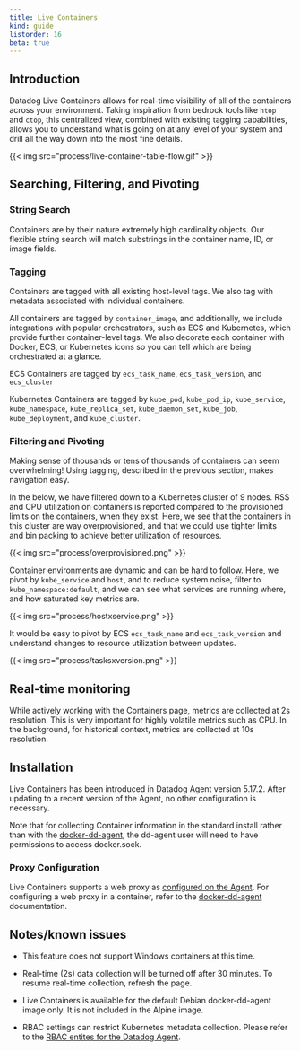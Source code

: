 ```yaml
---
title: Live Containers
kind: guide
listorder: 16
beta: true
---
```


## Introduction

Datadog Live Containers allows for real-time visibility of all of the containers across your environment.  Taking inspiration from bedrock tools like `htop` and `ctop`, this centralized view, combined with existing tagging capabilities, allows you to understand what is going on at any level of your system and drill all the way down into the most fine details.

{{< img src="process/live-container-table-flow.gif" >}} 

## Searching, Filtering, and Pivoting

### String Search

Containers are by their nature extremely high cardinality objects.  Our flexible string search will match substrings in the container name, ID, or image fields.

### Tagging

Containers are tagged with all existing host-level tags.  We also tag with metadata associated with individual containers. 

All containers are tagged by `container_image`, and additionally, we include integrations with popular orchestrators, such as ECS and Kubernetes, which provide further container-level tags.  We also decorate each container with Docker, ECS, or Kubernetes icons so you can tell which are being orchestrated at a glance.

ECS Containers are tagged by `ecs_task_name`, `ecs_task_version`, and `ecs_cluster`

Kubernetes Containers are tagged by `kube_pod`, `kube_pod_ip`, `kube_service`, `kube_namespace`, `kube_replica_set`, `kube_daemon_set`, `kube_job`, `kube_deployment`, and `kube_cluster`.

### Filtering and Pivoting

Making sense of thousands or tens of thousands of containers can seem overwhelming!  Using tagging, described in the previous section, makes navigation easy.

In the below, we have filtered down to a Kubernetes cluster of 9 nodes.  RSS and CPU utilization on containers is reported compared to the provisioned limits on the containers, when they exist.  Here, we see that the containers in this cluster are way overprovisioned, and that we could use tighter limits and bin packing to achieve better utilization of resources.

{{< img src="process/overprovisioned.png" >}}

Container environments are dynamic and can be hard to follow.  Here, we pivot by `kube_service` and `host`, and to reduce system noise, filter to `kube_namespace:default`, and we can see what services are running where, and how saturated key metrics are.  

{{< img src="process/hostxservice.png" >}}

It would be easy to pivot by ECS `ecs_task_name` and `ecs_task_version` and understand changes to resource utilization between updates.

{{< img src="process/tasksxversion.png" >}}


## Real-time monitoring

While actively working with the Containers page, metrics are collected at 2s resolution.  This is very important for highly volatile metrics such as CPU.  In the background, for historical context, metrics are collected at 10s resolution.  

## Installation

Live Containers has been introduced in Datadog Agent version 5.17.2.  After updating to a recent version of the Agent, no other configuration is necessary.

Note that for collecting Container information in the standard install rather than with the [docker-dd-agent](https://github.com/DataDog/docker-dd-agent), the dd-agent user will need to have permissions to access docker.sock.

### Proxy Configuration

Live Containers supports a web proxy as [configured on the Agent](https://github.com/DataDog/dd-agent/wiki/Proxy-Configuration).  For configuring a web proxy in a container, refer to the [docker-dd-agent](https://github.com/DataDog/docker-dd-agent) documentation.

## Notes/known issues

- This feature does not support Windows containers at this time.

- Real-time (2s) data collection will be turned off after 30 minutes. To resume real-time collection, refresh the page.

- Live Containers is available for the default Debian docker-dd-agent image only.  It is not included in the Alpine image.

- RBAC settings can restrict Kubernetes metadata collection.  Please refer to the [RBAC entites for the Datadog Agent]( https://gist.github.com/hkaj/404385619e5908f16ea3134218648237).

